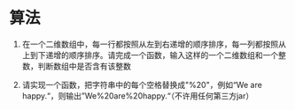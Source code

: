 # 算法
1. 在一个二维数组中，每一行都按照从左到右递增的顺序排序，每一列都按照从上到下递增的顺序排序。请完成一个函数，输入这样的一个二维数组和一个整数，判断数组中是否含有该整数

2. 请实现一个函数，把字符串中的每个空格替换成"%20"，例如“We are happy.“，则输出”We%20are%20happy.“（不许用任何第三方jar）
